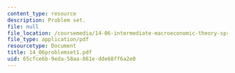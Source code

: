 ```yaml
---
content_type: resource
description: Problem set.
file: null
file_location: /coursemedia/14-06-intermediate-macroeconomic-theory-spring-2004/65cfce6b9eda58aa861edde68ff6a2e0_14_06problemset1.pdf
file_type: application/pdf
resourcetype: Document
title: 14_06problemset1.pdf
uid: 65cfce6b-9eda-58aa-861e-dde68ff6a2e0
---
```

